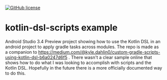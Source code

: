 [![GitHub license](https://img.shields.io/badge/license-Apache%20License%202.0-blue.svg?style=flat)](http://www.apache.org/licenses/LICENSE-2.0)

# kotlin-dsl-scripts example

Android Studio 3.4 Preview project showing how to use the Kotlin DSL in an android project to apply gradle tasks across modules. The repo is made as a 
companion to https://medium.com/@kyle.dahlin0/custom-gradle-scripts-using-kotlin-dsl-b6a0247d6f5 . There wasn't a clear 
sample online that shows how to do what I was looking to accomplish with scripts and the Kotlin DSL. Hopefully in the future there 
is a more officially documented way to do this.

